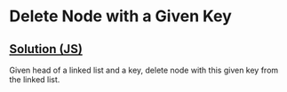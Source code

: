 # Delete Node with a Given Key

## [Solution (JS)](./solution.js)

Given head of a linked list and a key, delete node with this given key from the linked list.

